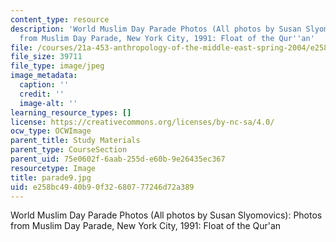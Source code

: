 ```yaml
---
content_type: resource
description: 'World Muslim Day Parade Photos (All photos by Susan Slyomovics): Photos
  from Muslim Day Parade, New York City, 1991: Float of the Qur''an'
file: /courses/21a-453-anthropology-of-the-middle-east-spring-2004/e258bc4940b90f32680777246d72a389_parade9.jpg
file_size: 39711
file_type: image/jpeg
image_metadata:
  caption: ''
  credit: ''
  image-alt: ''
learning_resource_types: []
license: https://creativecommons.org/licenses/by-nc-sa/4.0/
ocw_type: OCWImage
parent_title: Study Materials
parent_type: CourseSection
parent_uid: 75e0602f-6aab-255d-e60b-9e26435ec367
resourcetype: Image
title: parade9.jpg
uid: e258bc49-40b9-0f32-6807-77246d72a389
---
```

World Muslim Day Parade Photos (All photos by Susan Slyomovics): Photos from Muslim Day Parade, New York City, 1991: Float of the Qur'an